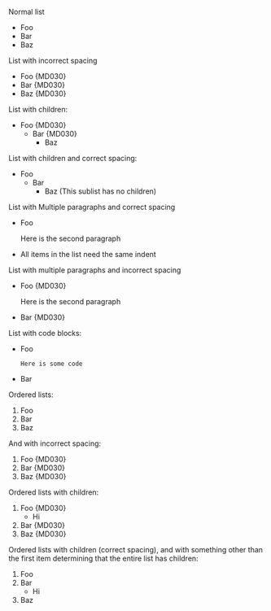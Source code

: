 Normal list

* Foo
* Bar
* Baz

List with incorrect spacing

*  Foo {MD030}
*  Bar {MD030}
*   Baz {MD030}

List with children:

* Foo {MD030}
    * Bar {MD030}
        * Baz

List with children and correct spacing:

*   Foo
    *   Bar
        * Baz (This sublist has no children)

List with Multiple paragraphs and correct spacing

*   Foo

    Here is the second paragraph

*   All items in the list need the same indent

List with multiple paragraphs and incorrect spacing

*  Foo {MD030}

   Here is the second paragraph

*    Bar {MD030}

List with code blocks:

*   Foo

        Here is some code

*   Bar

Ordered lists:

1. Foo
1. Bar
1. Baz

And with incorrect spacing:

1.  Foo {MD030}
1.  Bar {MD030}
1.  Baz {MD030}

Ordered lists with children:

1. Foo {MD030}
    * Hi
1. Bar {MD030}
1. Baz {MD030}

Ordered lists with children (correct spacing), and with something other than
the first item determining that the entire list has children:

1.  Foo
1.  Bar
    * Hi
1.  Baz
